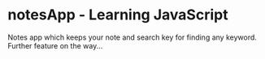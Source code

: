 # notesApp - Learning JavaScript
Notes app which keeps your note and search key for finding any keyword.<br>
Further feature on the way...
